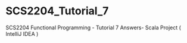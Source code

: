 # SCS2204_Tutorial_7
SCS2204 Functional Programming - Tutorial 7 Answers- Scala Project ( IntelliJ IDEA )

